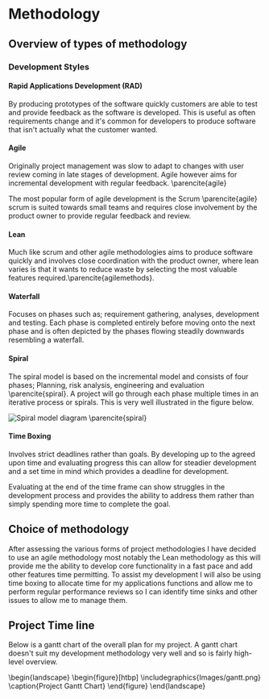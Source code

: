 # Methodology

## Overview of types of methodology

### Development Styles

#### Rapid Applications Development (RAD)

By producing prototypes of the software quickly customers are able to test and provide feedback as the software is developed. This is useful as often requirements change and it's common for developers to produce software that isn't actually what the customer wanted.

#### Agile

Originally project management was slow to adapt to changes with user review coming in late stages of development. Agile however aims for incremental development with regular feedback. \parencite{agile} 

The most popular form of agile development is the Scrum \parencite{agile} scrum is suited towards small teams and requires close involvement by the product owner to provide regular feedback and review. 

#### Lean

Much like scrum and other agile methodologies aims to produce software quickly and involves close coordination with the product owner, where lean varies is that it wants to reduce waste by selecting the most valuable features required.\parencite{agilemethods}. 

#### Waterfall

Focuses on phases such as; requirement gathering, analyses, development and testing. Each phase is completed entirely before moving onto the next phase and is often depicted by the phases flowing steadily downwards resembling a waterfall.

#### Spiral

The spiral model is based on the incremental model and consists of four phases; Planning, risk analysis, engineering and evaluation \parencite{spiral}. A project will go through each phase multiple times in an iterative process or spirals. This is very well illustrated in the figure below.

![Spiral model diagram \parencite{spiral}](../../Images/Spiral-model.jpg)

#### Time Boxing

Involves strict deadlines rather than goals. By developing up to the agreed upon time and evaluating progress this can allow for steadier development and a set time in mind which provides a deadline for development.

Evaluating at the end of the time frame can show struggles in the development process and provides the ability to address them rather than simply spending more time to complete the goal.

## Choice of methodology

After assessing the various forms of project methodologies I have decided to use an agile methodology most notably the Lean methodology as this will provide me the ability to develop core functionality in a fast pace and add other features time permitting. To assist my development I will also be using time boxing to allocate time for my applications functions and allow me to perform regular performance reviews so I can identify time sinks and other issues to allow me to manage them.


## Project Time line

Below is a gantt chart of the overall plan for my project. A gantt chart doesn't suit my development methodology very well and so is fairly high-level overview.

\begin{landscape}
\begin{figure}[htbp]
\includegraphics{Images/gantt.png}
\caption{Project Gantt Chart}
\end{figure}
\end{landscape}
